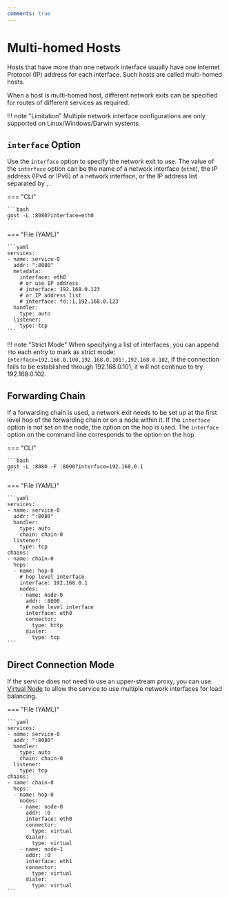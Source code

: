 ```yaml
---
comments: true
---
```


# Multi-homed Hosts

Hosts that have more than one network interface usually have one Internet Protocol (IP) address for each interface. Such hosts are called multi-homed hosts.

When a host is multi-homed host, different network exits can be specified for routes of different services as required.

!!! note "Limitation"
	Multiple network interface configurations are only supported on Linux/Windows/Darwin systems.

## `interface` Option

Use the `interface` option to specify the network exit to use. The value of the `interface` option can be the name of a network interface (`eth0`), the IP address (IPv4 or IPv6) of a network interface, or the IP address list separated by `,`.

=== "CLI"

    ```bash
    gost -L :8080?interface=eth0
    ```

=== "File (YAML)"

    ```yaml
    services:
    - name: service-0
      addr: ":8080"
      metadata:
        interface: eth0
        # or use IP address
        # interface: 192.168.0.123
        # or IP address list
        # interface: fd::1,192.168.0.123
      handler:
        type: auto
      listener:
        type: tcp
    ```

!!! note "Strict Mode"
    When specifying a list of interfaces, you can append `!`to each entry to mark as strict mode: `interface=192.168.0.100,192.168.0.101!,192.168.0.102`,
    If the connection fails to be established through 192.168.0.101, it will not continue to try 192.168.0.102.

## Forwarding Chain

If a forwarding chain is used, a network exit needs to be set up at the first level hop of the forwarding chain or on a node within it.
If the `interface` option is not set on the node, the option on the hop is used.
The `interface` option on the command line corresponds to the option on the hop.

=== "CLI"

    ```bash
    gost -L :8080 -F :8000?interface=192.168.0.1 
    ```

=== "File (YAML)"

    ```yaml
    services:
    - name: service-0
      addr: ":8080"
      handler:
        type: auto
        chain: chain-0
      listener:
        type: tcp
    chains:
    - name: chain-0
      hops:
      - name: hop-0
        # hop level interface
        interface: 192.168.0.1
        nodes:
        - name: node-0
          addr: :8000
          # node level interface
          interface: eth0
          connector:
            type: http
          dialer:
            type: tcp
    ```

## Direct Connection Mode

If the service does not need to use an upper-stream proxy, you can use [Virtual Node](../concepts/chain.md) to allow the service to use multiple network interfaces for load balancing.

=== "File (YAML)"

    ```yaml
	services:
	- name: service-0
	  addr: ":8080"
	  handler:
		type: auto
		chain: chain-0
	  listener:
		type: tcp
	chains:
    - name: chain-0
      hops:
      - name: hop-0
        nodes:
        - name: node-0
          addr: :0
		  interface: eth0
          connector:
            type: virtual
          dialer:
            type: virtual
        - name: node-1
          addr: :0
		  interface: eth1
          connector:
            type: virtual
          dialer:
            type: virtual
	```
